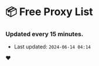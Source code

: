 # :package: Free Proxy List
### Updated every 15 minutes.

- Last updated: `2024-06-14 04:14`

:heart:
